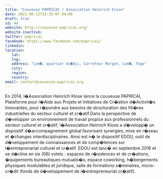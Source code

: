 ```yaml
---
title: "Couveuse PAPRICAI / Association Heinrich Klose"
date: 2021-06-12T15:35:07-04:00
draft: true
id: 49
website: http://couveuse-papricai.org/
website-inactive: 
twitter: papricai
facebook: https://www.facebook.com/papricai/
linkedin: 
location: 
   lat: 
   lng: 
   address: "Lom�, quartier Av�dji, Carrefour Margot, Lom�, Togo"
   city: 
   region: 
   country: 
email: contact@couveuse-papricai.org
---
```

En 2014, l�Association Heinrich Klose lance la couveuse PAPRICAI, Plateforme pour l�Aide aux Projets et Initiatives de Cr�ation d�Activit�s Innovantes, pour r�pondre aux besoins de structuration des fili�res industrielles du secteur culturel et cr�atif.Dans la perspective de d�velopper un environnement de travail propice aux professionnels du secteur culturel et cr�atif, l�Association Heinrich Klose a d�velopp� un dispositif d�accompagnement global favorisant synergies, mise en r�seau et �changes interdisciplinaires. Ainsi est n� le dispositif EDOU, outil de d�veloppement de connaissances et de comp�tences sur l�entreprenariat culturel et cr�atif. EDOU est lanc� en septembre 2016 et se d�cline en six (06) volets : espaces de r�sidences et de cr�ations, �quipements bureautiques mutualis�s, espace coworking, h�bergements physiques modulables et juridique, salle de formations s�minaires, micro-cr�dit (fonds de d�veloppement de l�entrepreneuriat cr�atif).
